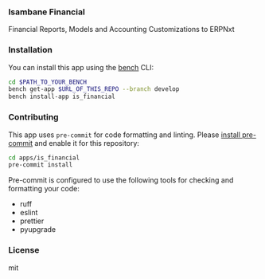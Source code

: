 ### Isambane Financial

Financial Reports, Models and Accounting Customizations to ERPNxt

### Installation

You can install this app using the [bench](https://github.com/frappe/bench) CLI:

```bash
cd $PATH_TO_YOUR_BENCH
bench get-app $URL_OF_THIS_REPO --branch develop
bench install-app is_financial
```

### Contributing

This app uses `pre-commit` for code formatting and linting. Please [install pre-commit](https://pre-commit.com/#installation) and enable it for this repository:

```bash
cd apps/is_financial
pre-commit install
```

Pre-commit is configured to use the following tools for checking and formatting your code:

- ruff
- eslint
- prettier
- pyupgrade

### License

mit
